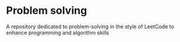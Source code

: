 # Problem solving

A repository dedicated to problem-solving in the style of LeetCode to enhance programming and algorithm skills

